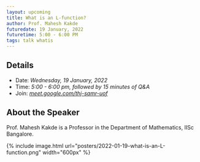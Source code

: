 ```yaml
---
layout: upcoming
title: What is an L-function?
author: Prof. Mahesh Kakde
futuredate: 19 January, 2022
futuretime: 5:00 - 6:00 PM
tags: talk whatis
---
```



## Details

- Date: _Wednesday, 19 January, 2022_
- Time: _5:00 - 6:00 pm, followed by 15 minutes of Q&A_
- Join: _[meet.google.com/thj-samr-uof](https://meet.google.com/thj-samr-uof)_

## About the Speaker

Prof. Mahesh Kakde is a Professor in the Department of Mathematics, IISc Bangalore.

{% include image.html
    url="posters/2022-01-19-what-is-an-L-function.png"
    width="600px"
%}
